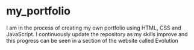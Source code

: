 # my_portfolio

I am in the process of creating my own portfolio using HTML, CSS and JavaScript.
I continuously update the repository as my skills improve and this progress can be seen in a section of the website called Evolution
